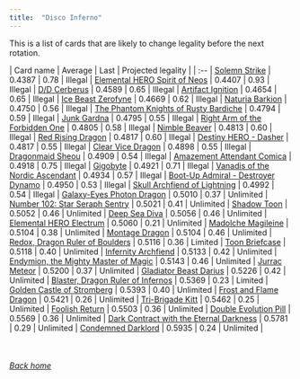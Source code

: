```yaml
---
title:  "Disco Inferno"
---
```


This is a list of cards that are likely to change legality before the next rotation.

| Card name | Average | Last | Projected legality |
| :-- |
[Solemn Strike](https://db.ygoprodeck.com/card/?search=Solemn%20Strike) | 0.4387 | 0.78 | Illegal |
[Elemental HERO Spirit of Neos](https://db.ygoprodeck.com/card/?search=Elemental%20HERO%20Spirit%20of%20Neos) | 0.4407 | 0.93 | Illegal |
[D/D Cerberus](https://db.ygoprodeck.com/card/?search=D/D%20Cerberus) | 0.4589 | 0.65 | Illegal |
[Artifact Ignition](https://db.ygoprodeck.com/card/?search=Artifact%20Ignition) | 0.4654 | 0.65 | Illegal |
[Ice Beast Zerofyne](https://db.ygoprodeck.com/card/?search=Ice%20Beast%20Zerofyne) | 0.4669 | 0.62 | Illegal |
[Naturia Barkion](https://db.ygoprodeck.com/card/?search=Naturia%20Barkion) | 0.4750 | 0.56 | Illegal |
[The Phantom Knights of Rusty Bardiche](https://db.ygoprodeck.com/card/?search=The%20Phantom%20Knights%20of%20Rusty%20Bardiche) | 0.4794 | 0.59 | Illegal |
[Junk Gardna](https://db.ygoprodeck.com/card/?search=Junk%20Gardna) | 0.4795 | 0.55 | Illegal |
[Right Arm of the Forbidden One](https://db.ygoprodeck.com/card/?search=Right%20Arm%20of%20the%20Forbidden%20One) | 0.4805 | 0.58 | Illegal |
[Nimble Beaver](https://db.ygoprodeck.com/card/?search=Nimble%20Beaver) | 0.4813 | 0.60 | Illegal |
[Red Rising Dragon](https://db.ygoprodeck.com/card/?search=Red%20Rising%20Dragon) | 0.4817 | 0.60 | Illegal |
[Destiny HERO - Dasher](https://db.ygoprodeck.com/card/?search=Destiny%20HERO%20-%20Dasher) | 0.4817 | 0.55 | Illegal |
[Clear Vice Dragon](https://db.ygoprodeck.com/card/?search=Clear%20Vice%20Dragon) | 0.4898 | 0.55 | Illegal |
[Dragonmaid Sheou](https://db.ygoprodeck.com/card/?search=Dragonmaid%20Sheou) | 0.4909 | 0.54 | Illegal |
[Amazement Attendant Comica](https://db.ygoprodeck.com/card/?search=Amazement%20Attendant%20Comica) | 0.4918 | 0.75 | Illegal |
[Gigobyte](https://db.ygoprodeck.com/card/?search=Gigobyte) | 0.4921 | 0.71 | Illegal |
[Vanadis of the Nordic Ascendant](https://db.ygoprodeck.com/card/?search=Vanadis%20of%20the%20Nordic%20Ascendant) | 0.4934 | 0.57 | Illegal |
[Boot-Up Admiral - Destroyer Dynamo](https://db.ygoprodeck.com/card/?search=Boot-Up%20Admiral%20-%20Destroyer%20Dynamo) | 0.4950 | 0.53 | Illegal |
[Skull Archfiend of Lightning](https://db.ygoprodeck.com/card/?search=Skull%20Archfiend%20of%20Lightning) | 0.4992 | 0.54 | Illegal |
[Galaxy-Eyes Photon Dragon](https://db.ygoprodeck.com/card/?search=Galaxy-Eyes%20Photon%20Dragon) | 0.5010 | 0.37 | Unlimited |
[Number 102: Star Seraph Sentry](https://db.ygoprodeck.com/card/?search=Number%20102:%20Star%20Seraph%20Sentry) | 0.5021 | 0.41 | Unlimited |
[Shadow Toon](https://db.ygoprodeck.com/card/?search=Shadow%20Toon) | 0.5052 | 0.46 | Unlimited |
[Deep Sea Diva](https://db.ygoprodeck.com/card/?search=Deep%20Sea%20Diva) | 0.5056 | 0.46 | Unlimited |
[Elemental HERO Electrum](https://db.ygoprodeck.com/card/?search=Elemental%20HERO%20Electrum) | 0.5060 | 0.21 | Unlimited |
[Madolche Magileine](https://db.ygoprodeck.com/card/?search=Madolche%20Magileine) | 0.5104 | 0.38 | Unlimited |
[Montage Dragon](https://db.ygoprodeck.com/card/?search=Montage%20Dragon) | 0.5104 | 0.46 | Unlimited |
[Redox, Dragon Ruler of Boulders](https://db.ygoprodeck.com/card/?search=Redox,%20Dragon%20Ruler%20of%20Boulders) | 0.5116 | 0.36 | Limited |
[Toon Briefcase](https://db.ygoprodeck.com/card/?search=Toon%20Briefcase) | 0.5118 | 0.40 | Unlimited |
[Infernity Archfiend](https://db.ygoprodeck.com/card/?search=Infernity%20Archfiend) | 0.5133 | 0.42 | Unlimited |
[Endymion, the Mighty Master of Magic](https://db.ygoprodeck.com/card/?search=Endymion,%20the%20Mighty%20Master%20of%20Magic) | 0.5143 | 0.46 | Unlimited |
[Jurrac Meteor](https://db.ygoprodeck.com/card/?search=Jurrac%20Meteor) | 0.5200 | 0.37 | Unlimited |
[Gladiator Beast Darius](https://db.ygoprodeck.com/card/?search=Gladiator%20Beast%20Darius) | 0.5226 | 0.42 | Unlimited |
[Blaster, Dragon Ruler of Infernos](https://db.ygoprodeck.com/card/?search=Blaster,%20Dragon%20Ruler%20of%20Infernos) | 0.5369 | 0.23 | Limited |
[Golden Castle of Stromberg](https://db.ygoprodeck.com/card/?search=Golden%20Castle%20of%20Stromberg) | 0.5393 | 0.40 | Unlimited |
[Frost and Flame Dragon](https://db.ygoprodeck.com/card/?search=Frost%20and%20Flame%20Dragon) | 0.5421 | 0.26 | Unlimited |
[Tri-Brigade Kitt](https://db.ygoprodeck.com/card/?search=Tri-Brigade%20Kitt) | 0.5462 | 0.25 | Unlimited |
[Foolish Return](https://db.ygoprodeck.com/card/?search=Foolish%20Return) | 0.5503 | 0.36 | Unlimited |
[Double Evolution Pill](https://db.ygoprodeck.com/card/?search=Double%20Evolution%20Pill) | 0.5569 | 0.36 | Unlimited |
[Dark Contract with the Eternal Darkness](https://db.ygoprodeck.com/card/?search=Dark%20Contract%20with%20the%20Eternal%20Darkness) | 0.5781 | 0.29 | Unlimited |
[Condemned Darklord](https://db.ygoprodeck.com/card/?search=Condemned%20Darklord) | 0.5935 | 0.24 | Unlimited |

<br>

###### [Back home](index)